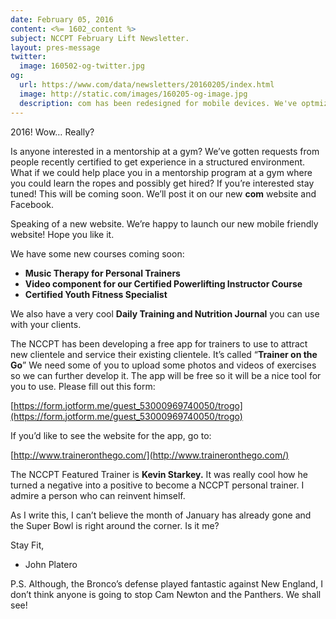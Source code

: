 ```yaml
---
date: February 05, 2016
content: <%= 1602_content %>
subject: NCCPT February Lift Newsletter.
layout: pres-message
twitter:
  image: 160502-og-twitter.jpg
og:
  url: https://www.com/data/newsletters/20160205/index.html
  image: http://static.com/images/160205-og-image.jpg
  description: com has been redesigned for mobile devices. We've optmized our site for phones and tablets to bring you a better experience while browsing.
---
```

2016! Wow&hellip; Really?

Is anyone interested in a mentorship at a gym? We’ve gotten requests from people recently certified to get experience in a structured environment. What if we could help place you in a mentorship program at a gym where you could learn the ropes and possibly get hired? If you’re interested stay tuned! This will be coming soon. We’ll post it on our new **com** website and Facebook.

Speaking of a new website. We’re happy to launch our new mobile friendly website! Hope you like it.

We have some new courses coming soon:

* **Music Therapy for Personal Trainers**
* **Video component for our Certified Powerlifting Instructor Course**
* **Certified Youth Fitness Specialist**

We also have a very cool **Daily Training and Nutrition Journal** you can use with your clients.

The NCCPT has been developing a free app for trainers to use to attract new clientele and service their existing clientele. It’s called “**Trainer on the Go**” We need some of you to upload some photos and videos of exercises so we can further develop it. The app will be free so it will be a nice tool for you to use. Please fill out this form:

[https://form.jotform.me/guest_53000969740050/trogo](https://form.jotform.me/guest_53000969740050/trogo)

If you’d like to see the website for the app, go to:

[http://www.traineronthego.com/](http://www.traineronthego.com/)

The NCCPT Featured Trainer is **Kevin Starkey.** It was really cool how he turned a negative into a positive to become a NCCPT personal trainer. I admire a person who can reinvent himself.

As I write this, I can’t believe the month of January has already gone and the Super Bowl is right around the corner. Is it me?

Stay Fit,

- John Platero

P.S. Although, the Bronco’s defense played fantastic against New England, I don’t think anyone is going to stop Cam Newton and the Panthers. We shall see!
